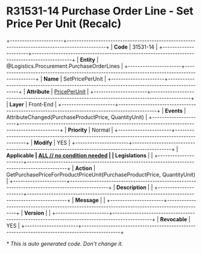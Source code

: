 ﻿---
erp.type: front-end-business-rule
erp.entity: Logistics.Procurement.PurchaseOrderLines
---

# R31531-14 Purchase Order Line - Set Price Per Unit (Recalc)
+----------------------+----------------------------------------------------------------------------------------------+
| **Code**             | 31531-14                                                                                     |
+----------------------+----------------------------------------------------------------------------------------------+
| **Entity**           | @Logistics.Procurement.PurchaseOrderLines                                                    |
+----------------------+----------------------------------------------------------------------------------------------+
| **Name**             | SetPricePerUnit                                                                              |
+----------------------+----------------------------------------------------------------------------------------------+
| **Attribute**        | [PricePerUnit](../entities/Logistics.Procurement.PurchaseOrderLines.md#priceperunit)         |
+----------------------+----------------------------------------------------------------------------------------------+
| **Layer**            | Front-End                                                                                    |
+----------------------+----------------------------------------------------------------------------------------------+
| **Events**           | AttributeChanged(PurchaseProductPrice, QuantityUnit)                                         |
+----------------------+----------------------------------------------------------------------------------------------+
| **Priority**         | Normal                                                                                       |
+----------------------+----------------------------------------------------------------------------------------------+
| **Modify**           | YES                                                                                          |
+----------------------+----------------------------------------------------------------------------------------------+
| **Applicable         | [ALL // no condition needed](xref:applicable-legislations)                                   |
| Legislations**       |                                                                                              |
+----------------------+----------------------------------------------------------------------------------------------+
| **Action**           | GetPurchasePriceForProductPriceUnit(PurchaseProductPrice, QuantityUnit)                      |
+----------------------+----------------------------------------------------------------------------------------------+
| **Description**      |                                                                                              |
+----------------------+----------------------------------------------------------------------------------------------+
| **Message**          |                                                                                              |
+----------------------+----------------------------------------------------------------------------------------------+
| **Version**          |                                                                                              |
+----------------------+----------------------------------------------------------------------------------------------+
| **Revocable**        | YES                                                                                          |
+----------------------+----------------------------------------------------------------------------------------------+

*\* This is auto generated code. Don't change it.*
